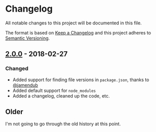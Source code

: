 # Changelog
All notable changes to this project will be documented in this file.

The format is based on [Keep a Changelog](http://keepachangelog.com/en/1.0.0/)
and this project adheres to [Semantic Versioning](http://semver.org/spec/v2.0.0.html).

## [2.0.0](https://github.com/OverZealous/cdnizer/releases/tag/v2.0.0) - 2018-02-27

### Changed

- Added support for finding file versions in `package.json`, thanks to [@jamendub](https://github.com/jamendub)
- Added default support for `node_modules`
- Added a changelog, cleaned up the code, etc.

## Older

I'm not going to go through the old history at this point.
